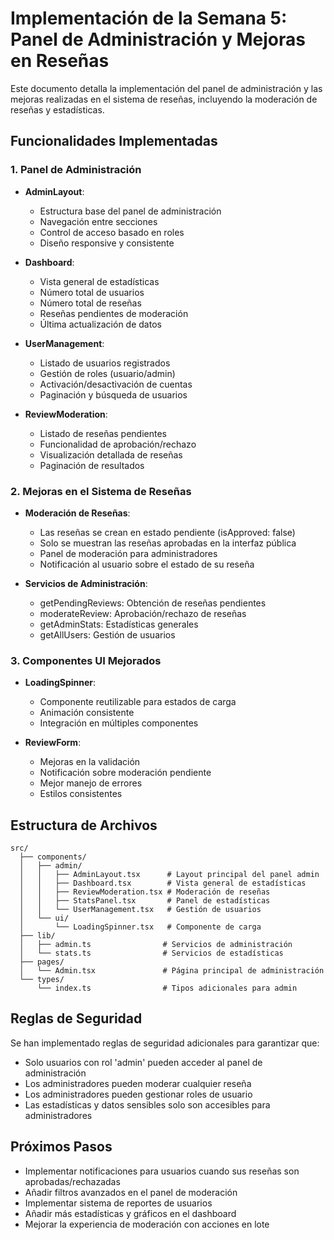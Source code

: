 # Implementación de la Semana 5: Panel de Administración y Mejoras en Reseñas

Este documento detalla la implementación del panel de administración y las mejoras realizadas en el sistema de reseñas, incluyendo la moderación de reseñas y estadísticas.

## Funcionalidades Implementadas

### 1. Panel de Administración

- **AdminLayout**:
  - Estructura base del panel de administración
  - Navegación entre secciones
  - Control de acceso basado en roles
  - Diseño responsive y consistente

- **Dashboard**:
  - Vista general de estadísticas
  - Número total de usuarios
  - Número total de reseñas
  - Reseñas pendientes de moderación
  - Última actualización de datos

- **UserManagement**:
  - Listado de usuarios registrados
  - Gestión de roles (usuario/admin)
  - Activación/desactivación de cuentas
  - Paginación y búsqueda de usuarios

- **ReviewModeration**:
  - Listado de reseñas pendientes
  - Funcionalidad de aprobación/rechazo
  - Visualización detallada de reseñas
  - Paginación de resultados


### 2. Mejoras en el Sistema de Reseñas

- **Moderación de Reseñas**:
  - Las reseñas se crean en estado pendiente (isApproved: false)
  - Solo se muestran las reseñas aprobadas en la interfaz pública
  - Panel de moderación para administradores
  - Notificación al usuario sobre el estado de su reseña

- **Servicios de Administración**:
  - getPendingReviews: Obtención de reseñas pendientes
  - moderateReview: Aprobación/rechazo de reseñas
  - getAdminStats: Estadísticas generales
  - getAllUsers: Gestión de usuarios

### 3. Componentes UI Mejorados

- **LoadingSpinner**:
  - Componente reutilizable para estados de carga
  - Animación consistente
  - Integración en múltiples componentes

- **ReviewForm**:
  - Mejoras en la validación
  - Notificación sobre moderación pendiente
  - Mejor manejo de errores
  - Estilos consistentes

## Estructura de Archivos

```
src/
  ├── components/
  │   ├── admin/
  │   │   ├── AdminLayout.tsx      # Layout principal del panel admin
  │   │   ├── Dashboard.tsx        # Vista general de estadísticas
  │   │   ├── ReviewModeration.tsx # Moderación de reseñas
  │   │   ├── StatsPanel.tsx       # Panel de estadísticas
  │   │   └── UserManagement.tsx   # Gestión de usuarios
  │   └── ui/
  │       └── LoadingSpinner.tsx   # Componente de carga
  ├── lib/
  │   ├── admin.ts                # Servicios de administración
  │   └── stats.ts                # Servicios de estadísticas
  ├── pages/
  │   └── Admin.tsx               # Página principal de administración
  └── types/
      └── index.ts                # Tipos adicionales para admin
```

## Reglas de Seguridad

Se han implementado reglas de seguridad adicionales para garantizar que:

- Solo usuarios con rol 'admin' pueden acceder al panel de administración
- Los administradores pueden moderar cualquier reseña
- Los administradores pueden gestionar roles de usuario
- Las estadísticas y datos sensibles solo son accesibles para administradores

## Próximos Pasos

- Implementar notificaciones para usuarios cuando sus reseñas son aprobadas/rechazadas
- Añadir filtros avanzados en el panel de moderación
- Implementar sistema de reportes de usuarios
- Añadir más estadísticas y gráficos en el dashboard
- Mejorar la experiencia de moderación con acciones en lote 